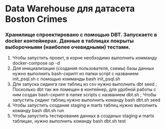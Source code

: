 # Data Warehouse для датасета Boston Crimes

### Хранилище спроектировано с помощью DBT. Запускаетс в docker контейнерах. Данные в таблицах покрыты выборочными (наиболее очевидными) тестами.

1. Чтобы запустить проект, в корне необходимо выполнить комманду docker-compose up -d
2. Для инициализации (создания пользователя, схемы) базы данных нужно выполнить bash-скрипт из папки script с названием init_psql.sh с помощью комманды bash init_psql.sh
3. Для запуска сидинга raw таблиц из csv нужно выполнить dbt seed ; Посколько dbt так же помещен в контейнер, для удобной работы с ним создан bash-скрипт в папке scripts с названием dbt.sh ; Чтобы запустить сидинг таблиц нужно выполнить команду bash dbt.sh seed
4. Чтобы запустить создание staging и marts таблиц нужно выполнить команду bash dbt.sh run
5. Чтобы запустить тестирование данных в созданых staging и marts таблицах, нужно выполнить команду bash dbt.sh test